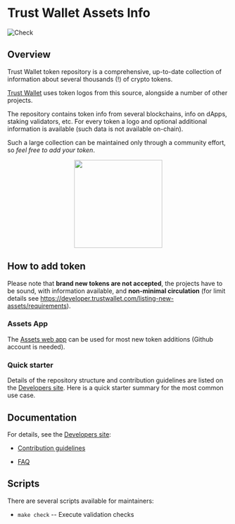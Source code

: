 # Trust Wallet Assets Info

![Check](https://github.com/trustwallet/assets/workflows/Check/badge.svg)

## Overview

Trust Wallet token repository is a comprehensive, up-to-date collection of information about several thousands (!) of crypto tokens.

[Trust Wallet](https://trustwallet.com) uses token logos from this source, alongside a number of other projects.

The repository contains token info from several blockchains, info on dApps, staking validators, etc.
For every token a logo and optional additional information is available (such data is not available on-chain).

Such a large collection can be maintained only through a community effort, so _feel free to add your token_.

<center><img src='https://trustwallet.com/assets/images/media/assets/horizontal_blue.png' height="200"></center>

## How to add token

Please note that __brand new tokens are not accepted__,
the projects have to be sound, with information available, and __non-minimal circulation__
(for limit details see <https://developer.trustwallet.com/listing-new-assets/requirements>).

### Assets App

The [Assets web app](https://assets.trustwallet.com) can be used for most new token additions (Github account is needed).

### Quick starter

Details of the repository structure and contribution guidelines are listed on the
[Developers site](https://developer.trustwallet.com/listing-new-assets/new-asset).
Here is a quick starter summary for the most common use case.


## Documentation

For details, see the [Developers site](https://developer.trustwallet.com):

- [Contribution guidelines](https://developer.trustwallet.com/listing-new-assets/repository_details)

- [FAQ](https://developer.trustwallet.com/listing-new-assets/faq)

## Scripts

There are several scripts available for maintainers:

- `make check` -- Execute validation checks
